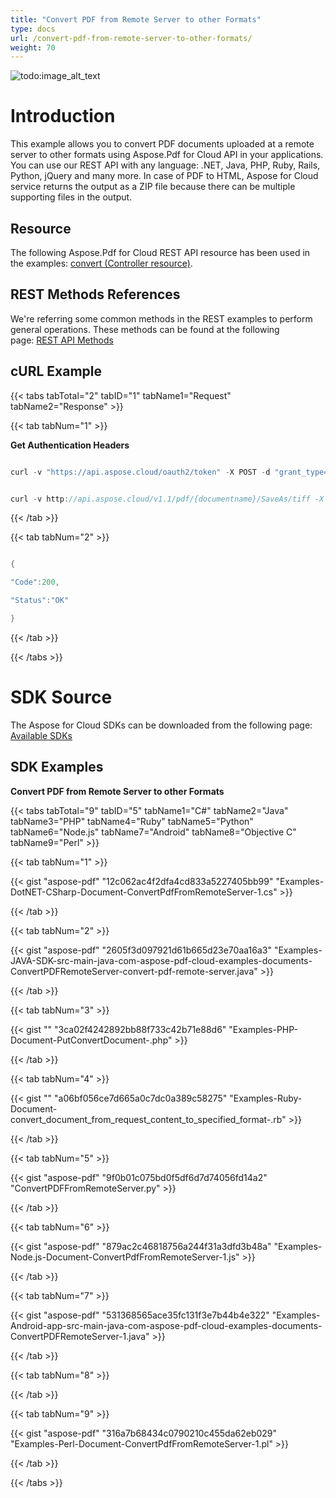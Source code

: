 ```yaml
---
title: "Convert PDF from Remote Server to other Formats"
type: docs
url: /convert-pdf-from-remote-server-to-other-formats/
weight: 70
---
```


![todo:image_alt_text](/plugins/servlet/confluence/placeholder/unknown-macro)
# **Introduction**
This example allows you to convert PDF documents uploaded at a remote server to other formats using Aspose.Pdf for Cloud API in your applications. You can use our REST API with any language: .NET, Java, PHP, Ruby, Rails, Python, jQuery and many more. In case of PDF to HTML, Aspose for Cloud service returns the output as a ZIP file because there can be multiple supporting files in the output.
## **Resource**
The following Aspose.Pdf for Cloud REST API resource has been used in the examples: [convert (Controller resource)](https://apireference.aspose.cloud/pdf/#!/Document/Document_PutConvertDocument).
## **REST Methods References**
We're referring some common methods in the REST examples to perform general operations. These methods can be found at the following page: [REST API Methods](http://www.aspose.com/docs/display/rest/REST+API+Methods)
## **cURL Example**
{{< tabs tabTotal="2" tabID="1" tabName1="Request" tabName2="Response" >}}

{{< tab tabNum="1" >}}

**Get Authentication Headers** 

```java

curl -v "https://api.aspose.cloud/oauth2/token" -X POST -d "grant_type=client_credentials&client_id=0B17F60A-6D69-426B-9ABD-79F35A6E9F7B&client_secret=53b8b19adffa41a3e87dbbd8858977ae" -H "Content-Type: application/x-www-form-urlencoded" -H "Accept: application/json" 

```

```java

curl -v http://api.aspose.cloud/v1.1/pdf/{documentname}/SaveAs/tiff -X PUT -d {"exportOptions": [{"Brightness": 0, "Compression": "string", "ColorDepth": "string", "LeftMargin": 0, "RightMargin": 0, "TopMargin": 0, "BottomMargin": 0, "Orientation": "string", "SkipBlankPages": true, "Width": 0, "Height": 0, "XResolution": 0, "YResolution": 0, "PageIndex": 0, "PageCount": 0, "ResultFile": "string"}]} -H "Content-Type: application/json" -H "Accept: application/json"-H "Authorization: Bearer yPFyyiN2jamYggVq9p6Tg8EOIC7f5zr2tWmClPWuKJWtfVv2CNpb1qno7GAufwT10ttkHLe7GVlZg4-YjpSfi5gM3xMy5obgaP4HIta8EZ6bwopPbS6i-gPiNHM6CraFmSEKWvDDUwIWopcR0apcRyyxzBR4GhuRDbbagrl0efGhjmkR4VbnX382dXcf0uvyzuTpz7OB3S2ZJsJhOdZ16TOkfrtjFgeTjFm2LBENkVPpQP6nFMBDL2D8_EoUgS2Rn4q65eZQqtcqhbUWtsAwPQiX2le0QxACQ0o0lWYAaCGvFGODcEQyqJUa7fXSIxXNICilGBoA1k-wWQtZyoqipgt8sC1lbN4ctS5wDsFmBE9cMhyn68FO_ZuQzZqfqsN_U9fQt-VVLif2woStjXotyL3kjqDVwbOKNpSAw2c4uh9xX7xL"

```

{{< /tab >}}

{{< tab tabNum="2" >}}

```java

{

"Code":200,

"Status":"OK"

}

```

{{< /tab >}}

{{< /tabs >}}
# **SDK Source**
The Aspose for Cloud SDKs can be downloaded from the following page: [Available SDKs](/available-sdks/)
## **SDK Examples**
**Convert PDF from Remote Server to other Formats**

{{< tabs tabTotal="9" tabID="5" tabName1="C#" tabName2="Java" tabName3="PHP" tabName4="Ruby" tabName5="Python" tabName6="Node.js" tabName7="Android" tabName8="Objective C" tabName9="Perl" >}}

{{< tab tabNum="1" >}}

{{< gist "aspose-pdf" "12c062ac4f2dfa4cd833a5227405bb99" "Examples-DotNET-CSharp-Document-ConvertPdfFromRemoteServer-1.cs" >}}

{{< /tab >}}

{{< tab tabNum="2" >}}

{{< gist "aspose-pdf" "2605f3d097921d61b665d23e70aa16a3" "Examples-JAVA-SDK-src-main-java-com-aspose-pdf-cloud-examples-documents-ConvertPDFRemoteServer-convert-pdf-remote-server.java" >}}

{{< /tab >}}

{{< tab tabNum="3" >}}

{{< gist "" "3ca02f4242892bb88f733c42b71e88d6" "Examples-PHP-Document-PutConvertDocument-.php" >}}

{{< /tab >}}

{{< tab tabNum="4" >}}

{{< gist "" "a06bf056ce7d665a0c7dc0a389c58275" "Examples-Ruby-Document-convert_document_from_request_content_to_specified_format-.rb" >}}

{{< /tab >}}

{{< tab tabNum="5" >}}

{{< gist "aspose-pdf" "9f0b01c075bd0f5df6d7d74056fd14a2" "ConvertPDFFromRemoteServer.py" >}}

{{< /tab >}}

{{< tab tabNum="6" >}}

{{< gist "aspose-pdf" "879ac2c46818756a244f31a3dfd3b48a" "Examples-Node.js-Document-ConvertPdfFromRemoteServer-1.js" >}}

{{< /tab >}}

{{< tab tabNum="7" >}}

{{< gist "aspose-pdf" "531368565ace35fc131f3e7b44b4e322" "Examples-Android-app-src-main-java-com-aspose-pdf-cloud-examples-documents-ConvertPDFRemoteServer-1.java" >}}

{{< /tab >}}

{{< tab tabNum="8" >}}

{{< /tab >}}

{{< tab tabNum="9" >}}

{{< gist "aspose-pdf" "316a7b68434c0790210c455da62eb029" "Examples-Perl-Document-ConvertPdfFromRemoteServer-1.pl" >}}

{{< /tab >}}

{{< /tabs >}}
